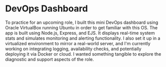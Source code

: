 # DevOps Dashboard

To practice for an upcoming role, I built this mini DevOps dashboard using Oracle VirtualBox running Ubuntu in order to get familiar with this OS. The app is built using Node.js, Express, and EJS. It displays real-time system stats and simulates monitoring and alerting functionality. I also set it up in a virtualized environment to mirror a real-world server, and I'm currently working on integrating logging, availability checks, and potentially deploying it via Docker or cloud. I wanted something tangible to explore the diagnostic and support aspects of the role.
